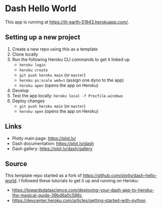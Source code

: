 
# Dash Hello World

This app is running at https://lit-earth-51943.herokuapp.com/.


## Setting up a new project

1. Create a new repo using this as a template
2. Clone locally
3. Run the following Heroku CLI commands to get it linked up
   * `heroku login`
   * `heroku create`
   * `git push heroku main` (or `master`)
   * `heroku ps:scale web=1` (assign one dyno to the app)
   * `heroku open` (opens the app on Heroku)
4. Develop
5. Test the app locally: `heroku local -f Procfile.windows`
6. Deploy changes
   * `git push heroku main` (or `master`)
   * `heroku open` (opens the app on Heroku)



## Links
* Plotly main page: https://plot.ly/
* Dash documentation: https://plot.ly/dash
* Dash gallery: https://plot.ly/dash/gallery



## Source 

This template repo started as a fork of https://github.com/plotly/dash-hello-world.
I followed these tutorials to get it up and running on Heroku:

* https://towardsdatascience.com/deploying-your-dash-app-to-heroku-the-magical-guide-39bd6a0c586c
* https://devcenter.heroku.com/articles/getting-started-with-python

